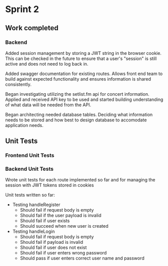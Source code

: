 # Sprint 2

## Work completed

### Backend

Added session management by storing a JWT string in the browser cookie. This can be checked in the future to ensure that a user's "session" is still active and does not need to log back in.

Added swagger documentation for existing routes. Allows front end team to build against expected functionality and ensures information is shared consistently.

Began investigating utilizing the setlist.fm api for concert information. Applied and received API key to be used and started building understanding of what data will be needed from the API.

Began architecting needed database tables. Deciding what information needs to be stored and how best to design database to accomodate application needs.

## Unit Tests

### Frontend Unit Tests

### Backend Unit Tests

Wrote unit tests for each route implemented so far and for managing the session with JWT tokens stored in cookies

Unit tests written so far:

- Testing handleRegister
  - Should fail if request body is empty
  - Should fail if the user payload is invalid
  - Should fail if user exists
  - Should succeed when new user is created
- Testing handleLogin
  - Should fail if request body is empty
  - Should fail if payload is invalid
  - Should fail if user does not exist
  - Should fail if user enters wrong password
  - Should pass if user enters correct user name and password
